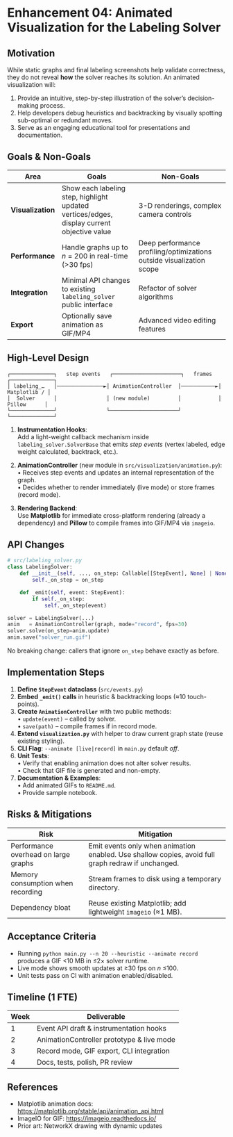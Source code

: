 # Enhancement 04: Animated Visualization for the Labeling Solver

## Motivation

While static graphs and final labeling screenshots help validate correctness, they do not reveal **how** the solver reaches its solution. An animated visualization will:

1. Provide an intuitive, step-by-step illustration of the solver’s decision-making process.
2. Help developers debug heuristics and backtracking by visually spotting sub-optimal or redundant moves.
3. Serve as an engaging educational tool for presentations and documentation.

## Goals & Non-Goals

| Area | Goals | Non-Goals |
|------|-------|-----------|
| **Visualization** | Show each labeling step, highlight updated vertices/edges, display current objective value | 3-D renderings, complex camera controls |
| **Performance** | Handle graphs up to *n* = 200 in real-time (>30 fps) | Deep performance profiling/optimizations outside visualization scope |
| **Integration** | Minimal API changes to existing `labeling_solver` public interface | Refactor of solver algorithms |
| **Export** | Optionally save animation as GIF/MP4 | Advanced video editing features |

## High-Level Design

```
┌──────────────┐   step events   ┌──────────────────────┐   frames   ┌──────────────┐
│ labeling_…   │───────────────►│ AnimationController  │───────────►│ Matplotlib / │
│  Solver      │                │ (new module)         │            │  Pillow      │
└──────────────┘                └──────────────────────┘            └──────────────┘
```

1. **Instrumentation Hooks**:  
   Add a light-weight callback mechanism inside `labeling_solver.SolverBase` that emits *step events* (vertex labeled, edge weight calculated, backtrack, etc.).

2. **AnimationController** (new module in `src/visualization/animation.py`):  
   • Receives step events and updates an internal representation of the graph.  
   • Decides whether to render immediately (live mode) or store frames (record mode).

3. **Rendering Backend**:  
   Use **Matplotlib** for immediate cross-platform rendering (already a dependency) and **Pillow** to compile frames into GIF/MP4 via `imageio`.

## API Changes

```python
# src/labeling_solver.py
class LabelingSolver:
    def __init__(self, ..., on_step: Callable[[StepEvent], None] | None = None):
        self._on_step = on_step

    def _emit(self, event: StepEvent):
        if self._on_step:
            self._on_step(event)
```

```python
solver = LabelingSolver(...)
anim   = AnimationController(graph, mode="record", fps=30)
solver.solve(on_step=anim.update)
anim.save("solver_run.gif")
```

No breaking change: callers that ignore `on_step` behave exactly as before.

## Implementation Steps

1. **Define `StepEvent` dataclass** (`src/events.py`)
2. **Embed `_emit()` calls** in heuristic & backtracking loops (≈10 touch-points).
3. **Create `AnimationController`** with two public methods:  
   • `update(event)` – called by solver.  
   • `save(path)` – compile frames if in record mode.
4. **Extend `visualization.py`** with helper to draw current graph state (reuse existing styling).
5. **CLI Flag**: `--animate [live|record]` in `main.py` default *off*.
6. **Unit Tests**:  
   • Verify that enabling animation does not alter solver results.  
   • Check that GIF file is generated and non-empty.
7. **Documentation & Examples**:  
   • Add animated GIFs to `README.md`.  
   • Provide sample notebook.

## Risks & Mitigations

| Risk | Mitigation |
|------|------------|
| Performance overhead on large graphs | Emit events only when animation enabled. Use shallow copies, avoid full graph redraw if unchanged. |
| Memory consumption when recording | Stream frames to disk using a temporary directory. |
| Dependency bloat | Reuse existing Matplotlib; add lightweight `imageio` (≈1 MB). |

## Acceptance Criteria

- Running `python main.py --n 20 --heuristic --animate record` produces a GIF <10 MB in ≤2× solver runtime.
- Live mode shows smooth updates at ≥30 fps on *n* ≤100.
- Unit tests pass on CI with animation enabled/disabled.

## Timeline (1 FTE)

| Week | Deliverable |
|------|-------------|
| 1 | Event API draft & instrumentation hooks |
| 2 | AnimationController prototype & live mode |
| 3 | Record mode, GIF export, CLI integration |
| 4 | Docs, tests, polish, PR review |

## References

- Matplotlib animation docs: https://matplotlib.org/stable/api/animation_api.html
- ImageIO for GIF: https://imageio.readthedocs.io/
- Prior art: NetworkX drawing with dynamic updates 